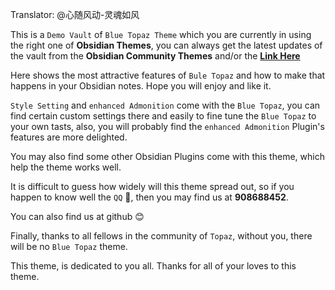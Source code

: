 Translator: @心随风动-灵魂如风

This is a `Demo Vault` of `Blue Topaz Theme` which you are currently in using the right one of **Obsidian Themes**, you can always get the latest updates of the vault from the **Obsidian Community Themes** and/or the [**Link Here**](https://github.com/cumany/Blue-topaz-examples)  


Here shows the most attractive features of `Bule Topaz` and how to make that happens in your Obsidian notes. Hope you will enjoy and like it.


`Style Setting` and `enhanced Admonition` come with the `Blue Topaz`, you can find certain custom settings there and easily to fine tune the `Blue Topaz` to your own tasts, also, you will probably find the `enhanced Admonition` Plugin's features are more delighted.

You may also find some other Obsidian Plugins come with this theme, which help the theme works well.



It is difficult to guess how widely will this theme spread out, so if you happen to  know well the `QQ` 🐧, then you may find us at **908688452**.

You can also find us at github 😊

Finally, thanks to all fellows in the community of `Topaz`, without you, there will be no `Blue Topaz` theme.

This theme, is dedicated to you all. Thanks for all of your loves to this theme.
